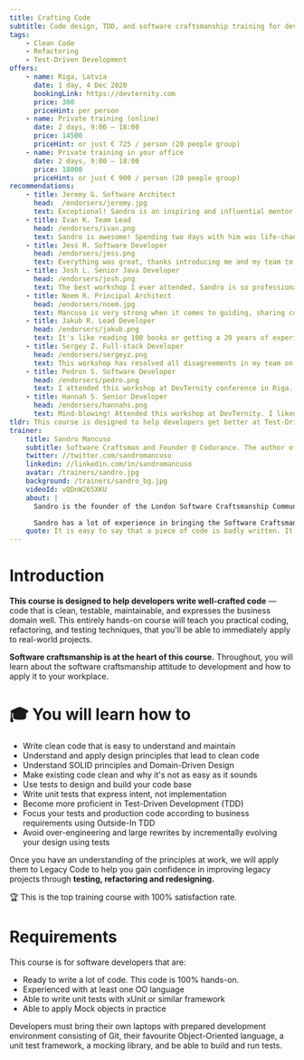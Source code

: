```yaml
---
title: Crafting Code
subtitle: Code design, TDD, and software craftsmanship training for developers.
tags:
    - Clean Code
    - Refactoring
    - Test-Driven Development
offers:
    - name: Riga, Latvia
      date: 1 day, 4 Dec 2020
      bookingLink: https://devternity.com
      price: 300
      priceHint: per person
    - name: Private training (online)
      date: 2 days, 9:00 – 18:00
      price: 14500
      priceHint: or just € 725 / person (20 people group)      
    - name: Private training in your office
      date: 2 days, 9:00 – 18:00
      price: 18000
      priceHint: or just € 900 / person (20 people group)
recommendations:
    - title: Jeremy G. Software Architect
      head:  /endorsers/jeremy.jpg
      text: Exceptional! Sandro is an inspiring and influential mentor. Even my skeptical colleagues are now learning TDD.
    - title: Ivan K. Team Lead
      head: /endorsers/ivan.png
      text: Sandro is awesome! Spending two days with him was life-changing. Together with my team we learned A LOT OF THINGS. And had a lot of laughter :)
    - title: Jess R. Software Developer
      head: /endorsers/jess.png
      text: Everything was great, thanks introducing me and my team to Sandro! Such a challenging and inspiring workshop! 
    - title: Josh L. Senior Java Developer
      head: /endorsers/josh.png
      text: The best workshop I ever attended. Sandro is so professional; I was also surprised how much value Sandro put into two days. His programming speed is absolutely mind-blowing. I got so much from this workshop! 
    - title: Noem R. Principal Architect
      head: /endorsers/noem.jpg
      text: Mancuso is very strong when it comes to guiding, sharing concepts, and guiding through questions. Absolutely above my expectations.
    - title: Jakub R. Lead Developer
      head: /endorsers/jakub.png
      text: It's like reading 100 books or getting a 20 years of experienced injection straight to your brain.
    - title: Sergey Z. Full-stack Developer
      head: /endorsers/sergeyz.png
      text: This workshop has resolved all disagreements in my team on how we should approach coding, how to write tests, what to refactor and what not. Worth every penny.
    - title: Pedron S. Software Developer
      head: /endorsers/pedro.png
      text: I attended this workshop at DevTernity conference in Riga. Absolutely loved zero theory and 100% practice approach.
    - title: Hannah S. Senior Developer
      head: /endorsers/hannahs.png
      text: Mind-blowing! Attended this workshop at DevTernity. I liked that it was very fast-paced and there was no time to chill – everyone was engaged in coding, pairing, discussions.  Two days is not enough. More please!
tldr: This course is designed to help developers get better at Test-Driven Development and write well-crafted code — code that is clean, testable, maintainable, and an expression of the business domain. The course is entirely hands-on, designed to teach developers practical techniques they can immediately apply to real-world projects. Software Craftsmanship is at the heart of this course. Throughout, you will learn about the Software Craftsmanship attitude to development and how to apply it to your workplace.
trainer:
    title: Sandro Mancuso
    subtitle: Software Craftsman and Founder @ Codurance. The author of «The Software Craftsman» best-seller
    twitter: //twitter.com/sandromancuso
    linkedin: //linkedin.com/in/sandromancuso
    avatar: /trainers/sandro.jpg
    background: /trainers/sandro_bg.jpg
    videoId: vQDnW265XKU
    about: | 
      Sandro is the founder of the London Software Craftsmanship Community (LSCC), the author of best-selling book «The Software Craftsman» and the founder of Codurance software development house.

      Sandro has a lot of experience in bringing the Software Craftsmanship ideology and Extreme Programming practices to organisations of all sizes. Sandro is internationally renowned by his work on evolving and spreading Software Craftsmanship and is frequently invited to speak in many conferences around the world. His professional aspiration is to raise the bar of the software industry by helping developers become better at and care more about their craft.
    quote: It is easy to say that a piece of code is badly written. It is easy to complain or even laugh. But the question is – are you good enough to make it better?
---
```


# Introduction



**This course is designed to help developers write well-crafted code** — code that is clean, testable, maintainable, and expresses the business domain well. This entirely hands-on course will teach you practical coding, refactoring, and testing techniques, that you'll be able to immediately apply to real-world projects.

**Software craftsmanship is at the heart of this course.** Throughout, you will learn about the software craftsmanship attitude to development and how to apply it to your workplace.

# 🎓 You will learn how to
- Write clean code that is easy to understand and maintain
- Understand and apply design principles that lead to clean code
- Understand SOLID principles and Domain-Driven Design
- Make existing code clean and why it's not as easy as it sounds
- Use tests to design and build your code base
- Write unit tests that express intent, not implementation
- Become more proficient in Test-Driven Development (TDD)
- Focus your tests and production code according to business requirements using Outside-In TDD
- Avoid over-engineering and large rewrites by incrementally evolving your design using tests

Once you have an understanding of the principles at work, we will apply them to Legacy Code to help you gain confidence in improving legacy projects through **testing, refactoring and redesigning.**

<div class="notification is-light is-info">

 🏆 This is the top training course with 100% satisfaction rate.

</div>

# Requirements
This course is for software developers that are:
- Ready to write a lot of code. This code is 100% hands-on.
- Experienced with at least one OO language
- Able to write unit tests with xUnit or similar framework
- Able to apply Mock objects in practice

<div class="notification is-light is-warning">
Developers must bring their own laptops with prepared development environment consisting of Git, their favourite Object-Oriented language, a unit test framework, a mocking library, and be able to build and run tests. 
</div>